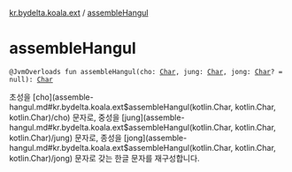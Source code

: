 [kr.bydelta.koala.ext](index.md) / [assembleHangul](./assemble-hangul.md)

# assembleHangul

`@JvmOverloads fun assembleHangul(cho: `[`Char`](https://kotlinlang.org/api/latest/jvm/stdlib/kotlin/-char/index.html)`, jung: `[`Char`](https://kotlinlang.org/api/latest/jvm/stdlib/kotlin/-char/index.html)`, jong: `[`Char`](https://kotlinlang.org/api/latest/jvm/stdlib/kotlin/-char/index.html)`? = null): `[`Char`](https://kotlinlang.org/api/latest/jvm/stdlib/kotlin/-char/index.html)

초성을 [cho](assemble-hangul.md#kr.bydelta.koala.ext$assembleHangul(kotlin.Char, kotlin.Char, kotlin.Char)/cho) 문자로, 중성을 [jung](assemble-hangul.md#kr.bydelta.koala.ext$assembleHangul(kotlin.Char, kotlin.Char, kotlin.Char)/jung) 문자로, 종성을 [jong](assemble-hangul.md#kr.bydelta.koala.ext$assembleHangul(kotlin.Char, kotlin.Char, kotlin.Char)/jong) 문자로 갖는 한글 문자를 재구성합니다.


